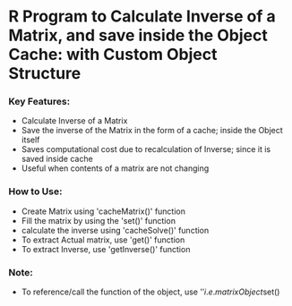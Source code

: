 # R Program to Calculate Inverse of a Matrix, and save inside the Object Cache: with Custom Object Structure
### Key Features:
- Calculate Inverse of a Matrix
- Save the inverse of the Matrix in the form of a cache; inside the Object itself
- Saves computational cost due to recalculation of Inverse; since it is saved inside cache
- Useful when contents of a matrix are not changing

### How to Use:
- Create Matrix using 'cacheMatrix()' function
- Fill the matrix by using the 'set()' function
- calculate the inverse using 'cacheSolve()' function
- To extract Actual matrix, use 'get()' function
- To extract Inverse, use 'getInverse()' function

### Note:
- To reference/call the function of the object, use '$'
  i.e. matrixObject$set()
